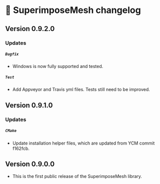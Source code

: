 # 📜 SuperimposeMesh changelog

## Version 0.9.2.0

### Updates
##### `Bugfix`
 - Windows is now fully supported and tested.

##### `Test`
  - Add Appveyor and Travis yml files. Tests still need to be improved.


## Version 0.9.1.0

### Updates
##### `CMake`
 - Update installation helper files, which are updated from YCM commit f162fcb.


## Version 0.9.0.0

 - This is the first public release of the SuperimposeMesh library.
